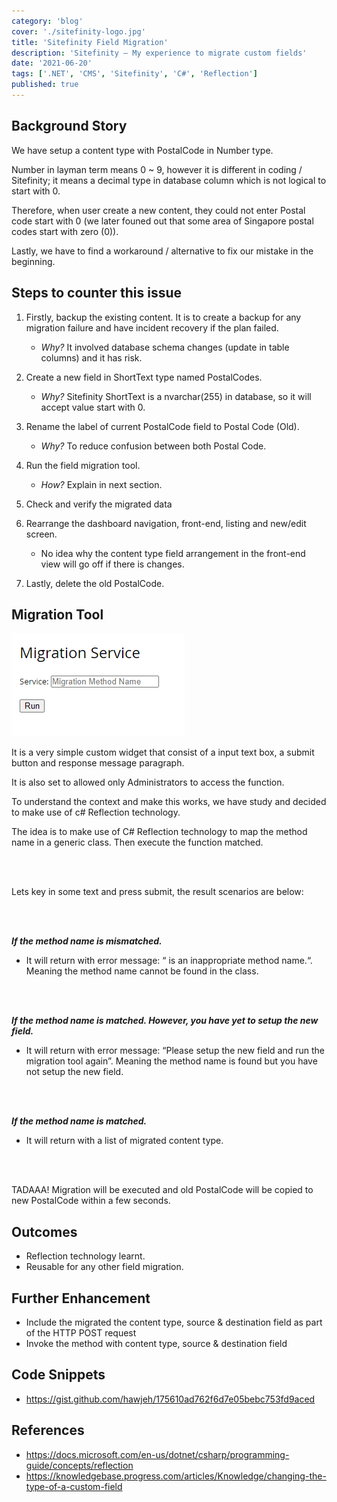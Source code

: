 ```yaml
---
category: 'blog'
cover: './sitefinity-logo.jpg'
title: 'Sitefinity Field Migration'
description: 'Sitefinity – My experience to migrate custom fields'
date: '2021-06-20'
tags: ['.NET', 'CMS', 'Sitefinity', 'C#', 'Reflection']
published: true
---
```


## Background Story

We have setup a content type with PostalCode in Number type.

Number in layman term means 0 ~ 9, however it is different in coding / Sitefinity; it means a decimal type in database column which is not logical to start with 0. 

Therefore, when user create a new content, they could not enter Postal code start with 0 (we later founed out that some area of Singapore postal codes start with zero (0)).

Lastly, we have to find a workaround / alternative to fix our mistake in the beginning.

## Steps to counter this issue

1. Firstly, backup the existing content. It is to create a backup for any migration failure and have incident recovery if the plan failed.

    - *Why?* It involved database schema changes (update in table columns) and it has risk.

2. Create a new field in ShortText type named PostalCodes.

    - *Why?* Sitefinity ShortText is a nvarchar(255) in database, so it will accept value start with 0.

3. Rename the label of current PostalCode field to Postal Code (Old).

    - *Why?* To reduce confusion between both Postal Code.

4. Run the field migration tool.

    - *How?* Explain in next section.

5. Check and verify the migrated data

6. Rearrange the dashboard navigation, front-end, listing and new/edit screen.

    - No idea why the content type field arrangement in the front-end view will go off if there is changes.

7. Lastly, delete the old PostalCode.

## Migration Tool

![screen1](./screen-1.png)

It is a very simple custom widget that consist of a input text box, a submit button and response message paragraph. 

It is also set to allowed only Administrators to access the function. 

To understand the context and make this works, we have study and decided to make use of c# Reflection technology. 

The idea is to make use of C# Reflection technology to map the method name in a generic class. Then execute the function matched.

<br><br>

Lets key in some text and press submit, the result scenarios are below:

<br><br>

<b>*If the method name is mismatched.*</b>

- It will return with error message: “<method name> is an inappropriate method name.“. Meaning the method name cannot be found in the class.

<br><br>

<b>*If the method name is matched. However, you have yet to setup the new field.*</b>

- It will return with error message: “Please setup the new field and run the migration tool again”. Meaning the method name is found but you have not setup the new field.

<br><br>

<b>*If the method name is matched.*</b>

- It will return with a list of migrated content type.

<br><br>

TADAAA! Migration will be executed and old PostalCode will be copied to new PostalCode within a few seconds.

## Outcomes

- Reflection technology learnt.
- Reusable for any other field migration.

## Further Enhancement

- Include the migrated the content type, source & destination field as part of the HTTP POST request
- Invoke the method with content type, source & destination field

## Code Snippets

- https://gist.github.com/hawjeh/175610ad762f6d7e05bebc753fd9aced

## References

- https://docs.microsoft.com/en-us/dotnet/csharp/programming-guide/concepts/reflection
- https://knowledgebase.progress.com/articles/Knowledge/changing-the-type-of-a-custom-field

